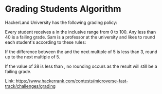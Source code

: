 # Grading Students Algorithm
HackerLand University has the following grading policy:

Every student receives a  in the inclusive range from 0 to 100.
Any  less than 40 is a failing grade.
Sam is a professor at the university and likes to round each student's  according to these rules:

If the difference between the  and the next multiple of 5 is less than 3, round  up to the next multiple of 5.

If the value of 38 is less than , no rounding occurs as the result will still be a failing grade.

Link: https://www.hackerrank.com/contests/microverse-fast-track/challenges/grading